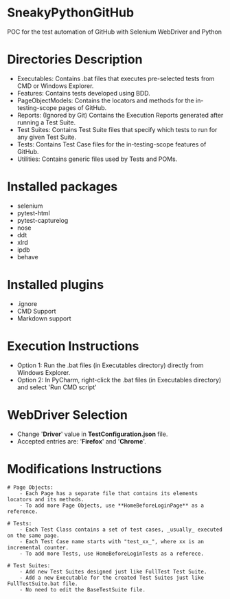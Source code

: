 # SneakyPythonGitHub
POC for the test automation of GitHub with Selenium WebDriver and Python

# Directories Description
- Executables: Contains .bat files that executes pre-selected tests from CMD or Windows Explorer.
- Features: Contains tests developed using BDD.
- PageObjectModels: Contains the locators and methods for the in-testing-scope pages of GitHub.
- Reports: (Ignored by Git) Contains the Execution Reports generated after running a Test Suite.
- Test Suites: Contains Test Suite files that specify which tests to run for any given Test Suite.
- Tests: Contains Test Case files for the in-testing-scope features of GitHub.
- Utilities: Contains generic files used by Tests and POMs.

# Installed packages
- selenium
- pytest-html
- pytest-capturelog
- nose
- ddt
- xlrd
- ipdb
- behave

# Installed plugins
- .ignore
- CMD Support
- Markdown support

# Execution Instructions
- Option 1: Run the .bat files (in Executables directory) directly from Windows Explorer.
- Option 2: In PyCharm, right-click the .bat files (in Executables directory) and select 'Run CMD script'

# WebDriver Selection
- Change '**Driver**' value in **TestConfiguration.json** file.
- Accepted entries are: '**Firefox**' and '**Chrome**'.

# Modifications Instructions
    # Page Objects:
        - Each Page has a separate file that contains its elements locators and its methods.
        - To add more Page Objects, use **HomeBeforeLoginPage** as a reference.

    # Tests:
        - Each Test Class contains a set of test cases, _usually_ executed on the same page.
        - Each Test Case name starts with "test_xx_", where xx is an incremental counter.
        - To add more Tests, use HomeBeforeLoginTests as a referece.

    # Test Suites:
        - Add new Test Suites designed just like FullTest Test Suite.
        - Add a new Executable for the created Test Suites just like FullTestSuite.bat file.
        - No need to edit the BaseTestSuite file.